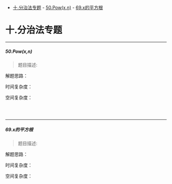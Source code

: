 - [十.分治法专题](#十分治法专题)
        - [50.Pow(x,n)](#50powxn)
        - [69.x的平方根](#69x的平方根)


# 十.分治法专题

---------------------------
##### 50.Pow(x,n)
>题目描述:

解题思路：

时间复杂度：

空间复杂度：

```cpp


```

<br>


---------------------------
##### 69.x的平方根
>题目描述:

解题思路：

时间复杂度：

空间复杂度：

```cpp


```

<br>

